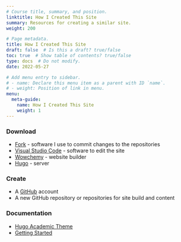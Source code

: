 ```yaml
---
# Course title, summary, and position.
linktitle: How I Created This Site
summary: Resources for creating a similar site.
weight: 200

# Page metadata.
title: How I Created This Site
draft: false  # Is this a draft? true/false
toc: true  # Show table of contents? true/false
type: docs  # Do not modify.
date: 2022-05-27

# Add menu entry to sidebar.
# - name: Declare this menu item as a parent with ID `name`.
# - weight: Position of link in menu.
menu:
  meta-guide:
    name: How I Created This Site
    weight: 1
---
```




### Download

* [Fork](https://fork.dev/blog/) - software I use to commit changes to the repositories
* [Visual Studio Code](https://code.visualstudio.com/) - software to edit the site
* [Wowchemy](https://wowchemy.com/) - website builder
* [Hugo](https://gohugo.io/getting-started/installing/) - server


### Create

* A [GitHub](https://github.com/) account
* A new GitHub repository or repositories for site build and content


### Documentation

* [Hugo Academic Theme](hhttps://github.com/wowchemy/wowchemy-hugo-themes)
* [Getting Started](https://wowchemy.com/docs/) 